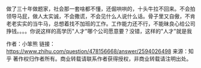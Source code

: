 做了三十年做题家，社会那一套啥都不懂，还倔哄哄的，十头牛拉不回来。不会拍领导马屁，做人太实诚，不会撒谎，不会见什么人说什么话。骨子里又自傲，不肯老老实实的当牛马，总想着找不加班的工作。工作能力还不行，不能昧良心给公司挣钱。。。。你说这样的高学历"人才"哪个公司愿意要？没错，这样的"人才"就是我

作者：小笨熊
链接：https://www.zhihu.com/question/478156668/answer/2594026498
来源：知乎
著作权归作者所有。商业转载请联系作者获得授权，非商业转载请注明出处。
